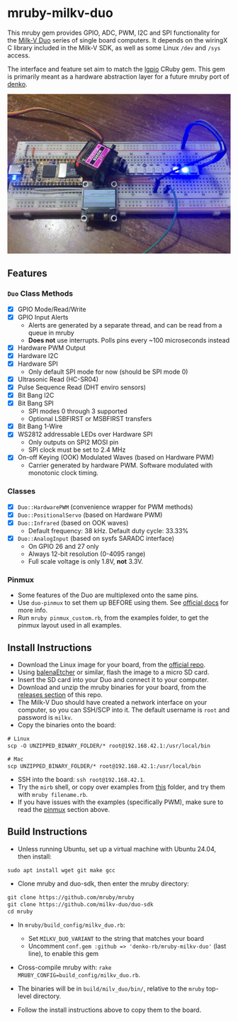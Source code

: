 # mruby-milkv-duo

This mruby gem provides GPIO, ADC, PWM, I2C and SPI functionality for the [Milk-V Duo](https://milkv.io/duo) series of single board computers. It depends on the wiringX C library included in the Milk-V SDK, as well as some Linux `/dev` and `/sys` access.

The interface and feature set aim to match the [lgpio](https://github.com/denko-rb/lgpio) CRuby gem. This gem is primarily meant as a hardware abstraction layer for a future mruby port of [denko](https://github.com/denko-rb/denko).

<img src="images/demo.gif" width="540" height="360" alt="Milk-V mruby GPIO demo">

## Features

### `Duo` Class Methods

- [x] GPIO Mode/Read/Write
- [x] GPIO Input Alerts
  - Alerts are generated by a separate thread, and can be read from a queue in mruby
  - **Does not** use interrupts. Polls pins every ~100 microseconds instead
- [x] Hardware PWM Output
- [x] Hardware I2C
- [x] Hardware SPI
  - Only default SPI mode for now (should be SPI mode 0)
- [x] Ultrasonic Read (HC-SR04)
- [x] Pulse Sequence Read (DHT enviro sensors)
- [x] Bit Bang I2C
- [x] Bit Bang SPI
  - SPI modes 0 through 3 supported
  - Optional LSBFIRST or MSBFIRST transfers
- [x] Bit Bang 1-Wire
- [x] WS2812 addressable LEDs over Hardware SPI
  - Only outputs on SPI2 MOSI pin
  - SPI clock must be set to 2.4 MHz
- [x] On-off Keying (OOK) Modulated Waves (based on Hardware PWM)
  - Carrier generated by hardware PWM. Software modulated with monotonic clock timing.

### Classes

- [x] `Duo::HardwarePWM` (convenience wrapper for PWM methods)
- [x] `Duo::PositionalServo` (based on Hardware PWM)
- [x] `Duo::Infrared` (based on OOK waves)
  - Default frequency: 38 kHz. Default duty cycle: 33.33%
- [X] `Duo::AnalogInput` (based on sysfs SARADC interface)
  - On GPIO 26 and 27 only
  - Always 12-bit resolution (0-4095 range)
  - Full scale voltage is only 1.8V, **not** 3.3V.

### Pinmux

- Some features of the Duo are multiplexed onto the same pins.
- Use `duo-pinmux` to set them up BEFORE using them. See [official docs](https://milkv.io/docs/duo/application-development/pinmux) for more info.
- Run `mruby pinmux_custom.rb`, from the examples folder, to get the pinmux layout used in all examples.

## Install Instructions

- Download the Linux image for your board, from the [official repo](https://github.com/milkv-duo/duo-buildroot-sdk/releases).
- Using [balenaEtcher](https://www.balena.io/etcher) or similar, flash the image to a micro SD card.
- Insert the SD card into your Duo and connect it to your computer.
- Download and unzip the mruby binaries for your board, from the [releases section](https://github.com/denko-rb/mruby-milkv-duo/releases) of this repo.
- The Milk-V Duo should have created a network interface on your computer, so you can SSH/SCP into it. The default username is `root` and password is `milkv`.
- Copy the binaries onto the board:
```console
# Linux
scp -O UNZIPPED_BINARY_FOLDER/* root@192.168.42.1:/usr/local/bin
```
```console
# Mac
scp UNZIPPED_BINARY_FOLDER/* root@192.168.42.1:/usr/local/bin
```
- SSH into the board: `ssh root@192.168.42.1`.
- Try the `mirb` shell, or copy over examples from [this](examples) folder, and try them with `mruby filename.rb`.
- If you have issues with the examples (specifically PWM), make sure to read the [pinmux](#pinmux) section above.

## Build Instructions
- Unless running Ubuntu, set up a virtual machine with Ubuntu 24.04, then install:

```console
sudo apt install wget git make gcc
```

- Clone mruby and duo-sdk, then enter the mruby directory:

```console
git clone https://github.com/mruby/mruby
git clone https://github.com/milkv-duo/duo-sdk
cd mruby
```

- In `mruby/build_config/milkv_duo.rb`:
  - Set `MILKV_DUO_VARIANT` to the string that matches your board
  - Uncomment `conf.gem :github => 'denko-rb/mruby-milkv-duo'` (last line), to enable this gem

- Cross-compile mruby with: `rake MRUBY_CONFIG=build_config/milkv_duo.rb`.
- The binaries will be in `build/milv_duo/bin/`, relative to the `mruby` top-level directory.
- Follow the install instructions above to copy them to the board.

